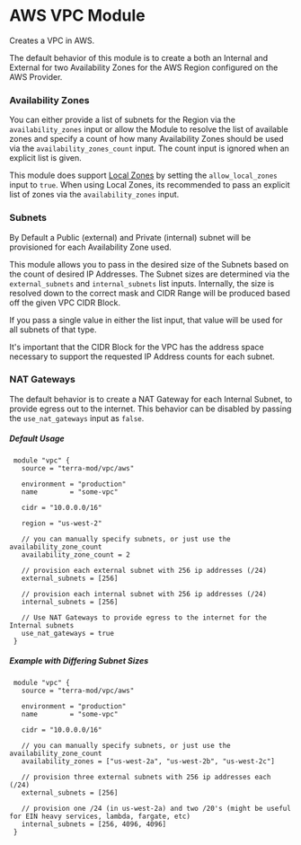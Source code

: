 # AWS VPC Module

Creates a VPC in AWS.

The default behavior of this module is to create a both an Internal and External for two Availability Zones for the AWS
Region configured on the AWS Provider.

### Availability Zones
You can either provide a list of subnets for the Region via the `availability_zones` input or allow the Module to resolve
the list of available zones and specify a count of how many Availability Zones should be used via the `availability_zones_count`
input. The count input is ignored when an explicit list is given.

This module does support [Local Zones](https://aws.amazon.com/about-aws/global-infrastructure/localzones/) by setting the
`allow_local_zones` input to `true`. When using Local Zones, its recommended to pass an explicit list of zones via the 
`availability_zones` input.

### Subnets
By Default a Public (external) and Private (internal) subnet will be provisioned for each Availability Zone used.

This module allows you to pass in the desired size of the Subnets based on the count of desired IP Addresses. The Subnet
sizes are determined via the `external_subnets` and `internal_subnets` list inputs. Internally, the size is resolved down
to the correct mask and CIDR Range will be produced based off the given VPC CIDR Block.

If you pass a single value in either the list input, that value will be used for all subnets of that type.

It's important that the CIDR Block for the VPC has the address space necessary to support the requested IP Address counts for
each subnet.

### NAT Gateways
The default behavior is to create a NAT Gateway for each Internal Subnet, to provide egress out to the internet. This
behavior can be disabled by passing the `use_nat_gateways` input as `false`.


##### Default Usage

     module "vpc" {
       source = "terra-mod/vpc/aws"

       environment = "production"
       name        = "some-vpc"
       
       cidr = "10.0.0.0/16"
       
       region = "us-west-2"
       
       // you can manually specify subnets, or just use the availability_zone_count
       availability_zone_count = 2
       
       // provision each external subnet with 256 ip addresses (/24)
       external_subnets = [256]
       
       // provision each internal subnet with 256 ip addresses (/24)
       internal_subnets = [256]
       
       // Use NAT Gateways to provide egress to the internet for the Internal subnets
       use_nat_gateways = true
     }

##### Example with Differing Subnet Sizes

     module "vpc" {
       source = "terra-mod/vpc/aws"

       environment = "production"
       name        = "some-vpc"
       
       cidr = "10.0.0.0/16"
       
       // you can manually specify subnets, or just use the availability_zone_count
       availability_zones = ["us-west-2a", "us-west-2b", "us-west-2c"]
       
       // provision three external subnets with 256 ip addresses each (/24)
       external_subnets = [256]
       
       // provision one /24 (in us-west-2a) and two /20's (might be useful for EIN heavy services, lambda, fargate, etc)
       internal_subnets = [256, 4096, 4096]
     }

